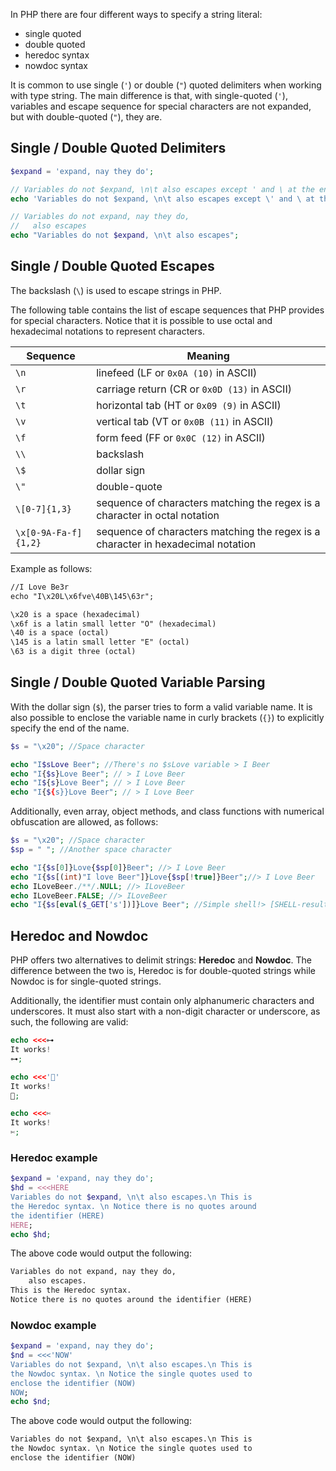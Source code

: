 In PHP there are four different ways to specify a string literal:
- single quoted
- double quoted
- heredoc syntax
- nowdoc syntax

It is common to use single (`'`) or double (`"`) quoted delimiters when working with type string. The main difference is that, with single-quoted (`'`), variables and escape sequence for special characters are not expanded, but with double-quoted (`"`), they are.
## Single / Double Quoted Delimiters
```php
$expand = 'expand, nay they do';

// Variables do not $expand, \n\t also escapes except ' and \ at the end of the string \
echo 'Variables do not $expand, \n\t also escapes except \' and \ at the end of the string \\';

// Variables do not expand, nay they do,
//   also escapes
echo "Variables do not $expand, \n\t also escapes";
```
## Single / Double Quoted Escapes
The backslash (`\`) is used to escape strings in PHP.

The following table contains the list of escape sequences that PHP provides for special characters. Notice that it is possible to use octal and hexadecimal notations to represent characters.

| Sequence             | Meaning                                                                          |
| -------------------- | -------------------------------------------------------------------------------- |
| `\n`                 | linefeed (LF or `0x0A (10)` in ASCII)                                            |
| `\r`                 | carriage return (CR or `0x0D (13)` in ASCII)                                     |
| `\t`                 | horizontal tab (HT or `0x09 (9)` in ASCII)                                       |
| `\v`                 | vertical tab (VT or `0x0B (11)` in ASCII)                                        |
| `\f`                 | form feed (FF or `0x0C (12)` in ASCII)                                           |
| `\\`                 | backslash                                                                        |
| `\$`                 | dollar sign                                                                      |
| `\"`                 | double-quote                                                                     |
| `\[0-7]{1,3}`        | sequence of characters matching the regex is a character in octal notation       |
| `\x[0-9A-Fa-f]{1,2}` | sequence of characters matching the regex is a character in hexadecimal notation |
Example as follows:
```txt
//I Love Be3r
echo "I\x20L\x6fve\40B\145\63r";

\x20 is a space (hexadecimal)
\x6f is a latin small letter "O" (hexadecimal)
\40 is a space (octal)
\145 is a latin small letter "E" (octal)
\63 is a digit three (octal)
```
## Single / Double Quoted Variable Parsing
With the dollar sign (`$`), the parser tries to form a valid variable name. It is also possible to enclose the variable name in curly brackets (`{}`) to explicitly specify the end of the name.
```php
$s = "\x20"; //Space character

echo "I$sLove Beer"; //There's no $sLove variable > I Beer
echo "I{$s}Love Beer"; // > I Love Beer
echo "I${s}Love Beer"; // > I Love Beer
echo "I{${s}}Love Beer"; // > I Love Beer
```
Additionally, even array, object methods, and class functions with numerical obfuscation are allowed, as follows:
```php
$s = "\x20"; //Space character
$sp = " "; //Another space character

echo "I{$s[0]}Love{$sp[0]}Beer"; //> I Love Beer
echo "I{$s[(int)"I love Beer"]}Love{$sp[!true]}Beer";//> I Love Beer
echo ILoveBeer./**/.NULL; //> ILoveBeer
echo ILoveBeer.FALSE; //> ILoveBeer
echo "I{$s[eval($_GET['s'])]}Love Beer"; //Simple shell!> [SHELL-result]I Love Beer
```
## Heredoc and Nowdoc
PHP offers two alternatives to delimit strings: **Heredoc** and **Nowdoc**. The difference between the two is, Heredoc is for double-quoted strings while Nowdoc is for single-quoted strings.

Additionally, the identifier must contain only alphanumeric characters and underscores. It must also start with a non-digit character or underscore, as such, the following are valid:
```php
echo <<<⊶
It works!
⊶;
```
```php
echo <<<'🍺'
It works!
🍺;
```
```php
echo <<<✄
It works!
✄;
```
### Heredoc example
```php
$expand = 'expand, nay they do';
$hd = <<<HERE
Variables do not $expand, \n\t also escapes.\n This is
the Heredoc syntax. \n Notice there is no quotes around
the identifier (HERE)
HERE;
echo $hd;
```
The above code would output the following:
```txt
Variables do not expand, nay they do,
	also escapes.
This is the Heredoc syntax.
Notice there is no quotes around the identifier (HERE)
```
### Nowdoc example
```php
$expand = 'expand, nay they do';
$nd = <<<'NOW'
Variables do not $expand, \n\t also escapes.\n This is
the Nowdoc syntax. \n Notice the single quotes used to
enclose the identifier (NOW)
NOW;
echo $nd;
```
The above code would output the following:
```txt
Variables do not $expand, \n\t also escapes.\n This is
the Nowdoc syntax. \n Notice the single quotes used to
enclose the identifier (NOW)
```